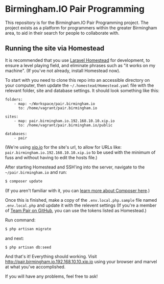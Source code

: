 # Birmingham.IO Pair Programming

This repository is for the Birmingham.IO Pair Programming project. The project exists as a platform for programmers within the greater Birmingham area, to aid in their search for people to collaborate with.

## Running the site via Homestead

It is recommended that you use [Laravel Homestead](http://laravel.com/docs/4.2/homestead) for development, to ensure a level playing field, and eliminate phrases such as "it works on my machine". (If you've not already, install Homestead now).

To start with you need to clone this repo into an accessible directory on your computer, then update the `~/.homestead/Homestead.yaml` file with the relevant folder, site and database settings. It should look something like this:

```
folders:
    - map: ~/Workspace/pair.birmingham.io
      to: /home/vagrant/pair.birmingham.io

sites:
    - map: pair.birmingham.io.192.168.10.10.xip.io
      to: /home/vagrant/pair.birmingham.io/public

databases:
    - pair
```

(We're using [xip.io](http://xip.io/) for the site's url, to allow for URLs like: `pair.birmingham.io.192.168.10.10.xip.io` to be used with the minimum of fuss and without having to edit the hosts file.)

After starting Homestead and SSH'ing into the server, navigate to the `~/pair.birmingham.io` and run:
```bash
$ composer update
```
(If you aren't familiar with it, you can [learn more about Composer here](https://getcomposer.org/doc/00-intro.md).)

Once this is finished, make a copy of the `.env.local.php.sample` file named `.env.local.php` and update it with the relevent settings (If you're a member of [Team Pair on GitHub](https://github.com/orgs/BirminghamIO/teams/team-pair), you can use the tokens listed as Homestead.)

Run command:
```bash
$ php artisan migrate
```
and next:
```bash
$ php artisan db:seed
```

And that's it! Everything should working. Visit http://pair.birmingham.io.192.168.10.10.xip.io using your browser and marvel at what you've accomplished.

If you will have any problems, feel free to ask!
